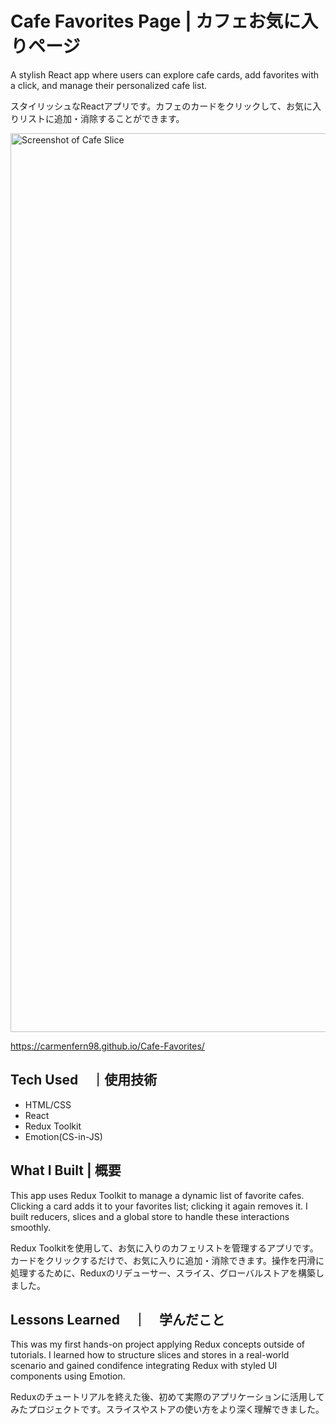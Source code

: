 
# Cafe Favorites Page | カフェお気に入りページ

A stylish React app where users can explore cafe cards, add favorites with a click, and manage their personalized cafe list. 

スタイリッシュなReactアプリです。カフェのカードをクリックして、お気に入りリストに追加・消除することができます。

<img width="1438" alt="Screenshot of Cafe Slice " src="https://github.com/user-attachments/assets/6dc77b83-9b5a-459e-8597-18c409e57f0e" />

https://carmenfern98.github.io/Cafe-Favorites/


## Tech Used　｜使用技術
- HTML/CSS
- React
- Redux Toolkit
- Emotion(CS-in-JS)

## What I Built | 概要

This app uses Redux Toolkit to manage a dynamic list of favorite cafes. Clicking a card adds it to your favorites list; clicking it again removes it. I built reducers, slices and a global store to handle these interactions smoothly. 

Redux Toolkitを使用して、お気に入りのカフェリストを管理するアプリです。カードをクリックするだけで、お気に入りに追加・消除できます。操作を円滑に処理するために、Reduxのリデューサー、スライス、グローバルストアを構築しました。


## Lessons Learned　｜　学んだこと

This was my first hands-on project applying Redux concepts outside of tutorials. I learned how to structure slices and stores in a real-world scenario and gained condifence integrating Redux with styled UI components using Emotion. 

Reduxのチュートリアルを終えた後、初めて実際のアプリケーションに活用してみたプロジェクトです。スライスやストアの使い方をより深く理解できました。
